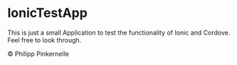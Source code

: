 # IonicTestApp
This is just a small Application to test the functionality of Ionic and Cordove. Feel free to look through.

© Philipp Pinkernelle